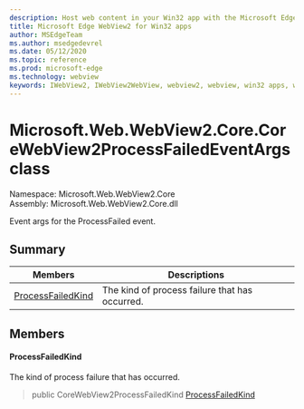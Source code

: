 ```yaml
---
description: Host web content in your Win32 app with the Microsoft Edge WebView2 control
title: Microsoft Edge WebView2 for Win32 apps
author: MSEdgeTeam
ms.author: msedgedevrel
ms.date: 05/12/2020
ms.topic: reference
ms.prod: microsoft-edge
ms.technology: webview
keywords: IWebView2, IWebView2WebView, webview2, webview, win32 apps, win32, edge, ICoreWebView2, ICoreWebView2Controller, browser control, edge html
---
```


# Microsoft.Web.WebView2.Core.CoreWebView2ProcessFailedEventArgs class 

Namespace: Microsoft.Web.WebView2.Core\
Assembly: Microsoft.Web.WebView2.Core.dll

Event args for the ProcessFailed event.

## Summary

 Members                        | Descriptions
--------------------------------|---------------------------------------------
[ProcessFailedKind](#processfailedkind) | The kind of process failure that has occurred.

## Members

#### ProcessFailedKind 

The kind of process failure that has occurred.

> public CoreWebView2ProcessFailedKind [ProcessFailedKind](#processfailedkind)

